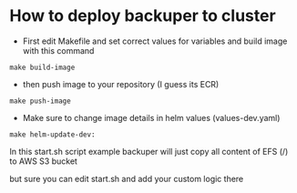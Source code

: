 # How to deploy backuper to cluster

- First edit Makefile and set correct values for variables and build image with this command
```
make build-image
```

- then push image to your repository (I guess its ECR)
```
make push-image
```

- Make sure to change image details in helm values (values-dev.yaml)
```
make helm-update-dev:
```

In this start.sh script example backuper will just copy all content of EFS (/) to AWS S3 bucket

but sure you can edit start.sh and add your custom logic there
